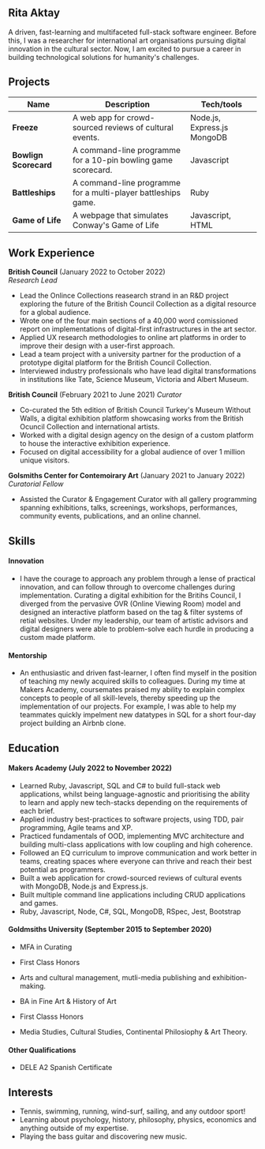 ## Rita Aktay

A driven, fast-learning and multifaceted full-stack software engineer. Before this, I was a researcher for international art organisations pursuing digital innovation in the cultural sector. Now, I am excited to pursue a career in building technological solutions for humanity's challenges. 


## Projects

| Name                         | Description       | Tech/tools        |
| ---------------------------- | ----------------- | ----------------- |
| **Freeze**  | A web app for crowd-sourced reviews of cultural events. | Node.js, Express.js MongoDB |
| **Bowlign Scorecard** | A command-line programme for a 10-pin bowling game scorecard. | Javascript  |
| **Battleships** | A command-line programme for a multi-player battleships game. | Ruby |
| **Game of Life** | A webpage that simulates Conway's Game of Life | Javascript, HTML |


## Work Experience

**British Council** (January 2022 to October 2022)  
_Research Lead_

- Lead the Onlince Collections reasearch strand in an R&D project exploring the future of the British Council Collection as a digital 
resource for a global audience. 
- Wrote one of the four main sections of a 40,000 word comissioned report on implementations of digital-first infrastructures in the art sector.
- Applied UX research methodologies to online art platforms in order to improve their design with a user-first approach. 
- Lead a team project with a university partner for the production of a prototype digital platform for the British Council Collection.
- Interviewed industry professionals who have lead digital transformations in institutions like Tate, Science Museum, Victoria and Albert Museum. 

**British Council** (February 2021 to June 2021)
_Curator_
- Co-curated the 5th edition of British Council Turkey's Museum Without Walls, a digital exhibition platform showcasing works from the British Ocuncil Collection and international artists.
- Worked with a digital design agency on the design of a custom platform to house the interactive exhibition experience.
- Focused on digital accessibility for a global audience of over 1 million unique visitors. 

**Golsmiths Center for Contemoirary Art** (January 2021 to January 2022)  
_Curatorial Fellow_

- Assisted the Curator & Engagement Curator with all gallery programming spanning exhibitions, talks, screenings, workshops, performances, community events, publications, and an online channel. 

## Skills

#### Innovation

- I have the courage to approach any problem through a lense of practical innovation, and can follow through to overcome challenges during implementation. Curating a digital exhibition for the Britihs Council, I diverged from the pervasive OVR (Online Viewing Room) model and designed an interactive platform based on the tag & filter systems of retial websites. Under my leadership, our team of artistic advisors and digital designers were able to problem-solve each hurdle in producing a custom made platform. 

#### Mentorship 

- An enthusiastic and driven fast-learner, I often find myself in the position of teaching my newly acquired skills to colleagues. During my time at Makers Academy, coursemates praised my ability to explain complex concepts to people of all skill-levels, thereby speeding up the implementation of our projects. For example, I was able to help my teammates quickly impelment new datatypes in SQL for a short four-day project building an Airbnb clone. 

## Education

#### Makers Academy (July 2022 to November 2022)
- Learned Ruby, Javascript, SQL and C# to build full-stack web applications, whilst being language-agnostic and prioritising the ability to learn and apply new tech-stacks depending on the requirements of each brief. 
- Applied industry best-practices to software projects, using TDD, pair programming, Agile teams and XP.
- Practiced fundamentals of OOD, implementing MVC architecture and building multi-class applications with low coupling and high coherence. 
- Followed an EQ curriculum to improve communication and work better in teams, creating spaces where everyone can thrive and reach their best potential as programmers. 
- Built a web application for crowd-sourced reviews of cultural events with MongoDB, Node.js and Express.js.
- Built multiple command line applications including CRUD applications and games. 
- Ruby, Javascript, Node, C#, SQL, MongoDB, RSpec, Jest, Bootstrap

#### Goldmsiths University (September 2015 to September 2020)

- MFA in Curating
- First Class Honors
- Arts and cultural management, mutli-media publishing and exhibition-making.

- BA in Fine Art & History of Art
- First Classs Honors
- Media Studies, Cultural Studies, Continental Philosiophy & Art Theory.

#### Other Qualifications

- DELE A2 Spanish Certificate 

## Interests

- Tennis, swimming, running, wind-surf, sailing, and any outdoor sport!
- Learning about psychology, history, philosophy, physics, economics and anything outside of my expertise. 
- Playing the bass guitar and discovering new music. 


